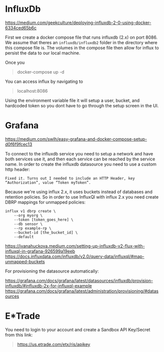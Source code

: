 # InfluxDb

https://medium.com/geekculture/deploying-influxdb-2-0-using-docker-6334ced65b6c

First we create a docker compose file that runs influxdb (2.x) on port 8086.
We assume that theres an `influxdb/influxdb2` folder in the directory where this compose file is.
The volumes in the compose file then allow for influx to persist the data to our local machine.

Once you 
> docker-compose up -d

You can access influx by navigating to
> localhost:8086

Using the environment variable file it will setup a user, bucket, and hardcoded token so you dont have to go through the setup screen in the UI.


# Grafana

https://medium.com/swlh/easy-grafana-and-docker-compose-setup-d0f6f9fcec13

To connect to the influxdb service you need to setup a network and have both services use it, and then each service can be reached by the service name. In order to create the influxdb datasource you need to use a custom http header:

    Fixed it. Turns out I needed to include an HTTP Header, key “Authorization”, value “Token myToken”.

Because we're using influx 2.x, it uses buckets instead of databases and retention policies. So in order to use InfluxQl with influx 2.x you need create DBRP mappings for unmapped policies:

    influx v1 dbrp create \
        --org myorg \
        --token [token_goes_here] \
        --db sensor \
        --rp example-rp \
        --bucket-id [the_bucket_id] \
        --default

https://ivanahuckova.medium.com/setting-up-influxdb-v2-flux-with-influxql-in-grafana-926599a19eeb
https://docs.influxdata.com/influxdb/v2.0/query-data/influxql/#map-unmapped-buckets

For provisioning the datasource automatically:

https://grafana.com/docs/grafana/latest/datasources/influxdb/provision-influxdb/#influxdb-2x-for-influxql-example
https://grafana.com/docs/grafana/latest/administration/provisioning/#datasources


# E*Trade

You need to login to your account and create a Sandbox API Key/Secret from this link:
> https://us.etrade.com/etx/ris/apikey

